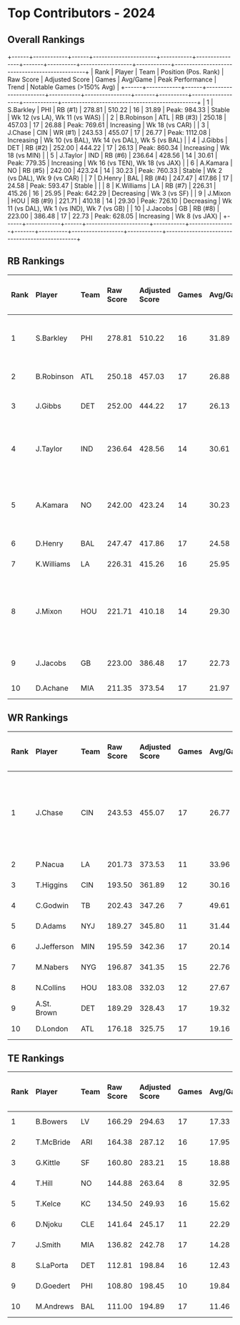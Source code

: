 # Top Contributors - 2024

## Overall Rankings

+------+------------+------+----------------------+-----------+----------------+-------+----------+------------------+------------+-----------------------------------------------+
| Rank | Player     | Team | Position (Pos. Rank) | Raw Score | Adjusted Score | Games | Avg/Game | Peak Performance | Trend      | Notable Games (>150% Avg)                     |
+------+------------+------+----------------------+-----------+----------------+-------+----------+------------------+------------+-----------------------------------------------+
| 1    | S.Barkley  | PHI  | RB (#1)              | 278.81    | 510.22         | 16    | 31.89    | Peak: 984.33     | Stable     | Wk 12 (vs LA), Wk 11 (vs WAS)                 |
| 2    | B.Robinson | ATL  | RB (#3)              | 250.18    | 457.03         | 17    | 26.88    | Peak: 769.61     | Increasing | Wk 18 (vs CAR)                                |
| 3    | J.Chase    | CIN  | WR (#1)              | 243.53    | 455.07         | 17    | 26.77    | Peak: 1112.08    | Increasing | Wk 10 (vs BAL), Wk 14 (vs DAL), Wk 5 (vs BAL) |
| 4    | J.Gibbs    | DET  | RB (#2)              | 252.00    | 444.22         | 17    | 26.13    | Peak: 860.34     | Increasing | Wk 18 (vs MIN)                                |
| 5    | J.Taylor   | IND  | RB (#6)              | 236.64    | 428.56         | 14    | 30.61    | Peak: 779.35     | Increasing | Wk 16 (vs TEN), Wk 18 (vs JAX)                |
| 6    | A.Kamara   | NO   | RB (#5)              | 242.00    | 423.24         | 14    | 30.23    | Peak: 760.33     | Stable     | Wk 2 (vs DAL), Wk 9 (vs CAR)                  |
| 7    | D.Henry    | BAL  | RB (#4)              | 247.47    | 417.86         | 17    | 24.58    | Peak: 593.47     | Stable     |                                               |
| 8    | K.Williams | LA   | RB (#7)              | 226.31    | 415.26         | 16    | 25.95    | Peak: 642.29     | Decreasing | Wk 3 (vs SF)                                  |
| 9    | J.Mixon    | HOU  | RB (#9)              | 221.71    | 410.18         | 14    | 29.30    | Peak: 726.10     | Decreasing | Wk 11 (vs DAL), Wk 1 (vs IND), Wk 7 (vs GB)   |
| 10   | J.Jacobs   | GB   | RB (#8)              | 223.00    | 386.48         | 17    | 22.73    | Peak: 628.05     | Increasing | Wk 8 (vs JAX)                                 |
+------+------------+------+----------------------+-----------+----------------+-------+----------+------------------+------------+-----------------------------------------------+

## RB Rankings

| Rank | Player     | Team | Raw Score | Adjusted Score | Games | Avg/Game | Peak Performance | Trend      | Notable Games (>150% Avg)                   |
| :----| :----------| :----| :---------| :--------------| :-----| :--------| :----------------| :----------| :-------------------------------------------|
| 1    | S.Barkley  | PHI  | 278.81    | 510.22         | 16    | 31.89    | Peak: 984.33     | Stable     | Wk 12 (vs LA), Wk 11 (vs WAS)               |
| 2    | B.Robinson | ATL  | 250.18    | 457.03         | 17    | 26.88    | Peak: 769.61     | Increasing | Wk 18 (vs CAR)                              |
| 3    | J.Gibbs    | DET  | 252.00    | 444.22         | 17    | 26.13    | Peak: 860.34     | Increasing | Wk 18 (vs MIN)                              |
| 4    | J.Taylor   | IND  | 236.64    | 428.56         | 14    | 30.61    | Peak: 779.35     | Increasing | Wk 16 (vs TEN), Wk 18 (vs JAX)              |
| 5    | A.Kamara   | NO   | 242.00    | 423.24         | 14    | 30.23    | Peak: 760.33     | Stable     | Wk 2 (vs DAL), Wk 9 (vs CAR)                |
| 6    | D.Henry    | BAL  | 247.47    | 417.86         | 17    | 24.58    | Peak: 593.47     | Stable     |                                             |
| 7    | K.Williams | LA   | 226.31    | 415.26         | 16    | 25.95    | Peak: 642.29     | Decreasing | Wk 3 (vs SF)                                |
| 8    | J.Mixon    | HOU  | 221.71    | 410.18         | 14    | 29.30    | Peak: 726.10     | Decreasing | Wk 11 (vs DAL), Wk 1 (vs IND), Wk 7 (vs GB) |
| 9    | J.Jacobs   | GB   | 223.00    | 386.48         | 17    | 22.73    | Peak: 628.05     | Increasing | Wk 8 (vs JAX)                               |
| 10   | D.Achane   | MIA  | 211.35    | 373.54         | 17    | 21.97    | Peak: 662.23     | Stable     |                                             |

## WR Rankings

| Rank | Player      | Team | Raw Score | Adjusted Score | Games | Avg/Game | Peak Performance | Trend      | Notable Games (>150% Avg)                     |
| :----| :-----------| :----| :---------| :--------------| :-----| :--------| :----------------| :----------| :---------------------------------------------|
| 1    | J.Chase     | CIN  | 243.53    | 455.07         | 17    | 26.77    | Peak: 1112.08    | Increasing | Wk 10 (vs BAL), Wk 14 (vs DAL), Wk 5 (vs BAL) |
| 2    | P.Nacua     | LA   | 201.73    | 373.53         | 11    | 33.96    | Peak: 810.59     | Increasing |                                               |
| 3    | T.Higgins   | CIN  | 193.50    | 361.89         | 12    | 30.16    | Peak: 821.98     | Stable     |                                               |
| 4    | C.Godwin    | TB   | 202.43    | 347.26         | 7     | 49.61    | Peak: 611.25     | Stable     |                                               |
| 5    | D.Adams     | NYJ  | 189.27    | 345.80         | 11    | 31.44    | Peak: 794.31     | Increasing |                                               |
| 6    | J.Jefferson | MIN  | 195.59    | 342.36         | 17    | 20.14    | Peak: 658.19     | Stable     |                                               |
| 7    | M.Nabers    | NYG  | 196.87    | 341.35         | 15    | 22.76    | Peak: 660.98     | Decreasing |                                               |
| 8    | N.Collins   | HOU  | 183.08    | 332.03         | 12    | 27.67    | Peak: 657.88     | Decreasing |                                               |
| 9    | A.St. Brown | DET  | 189.29    | 328.43         | 17    | 19.32    | Peak: 680.23     | Increasing |                                               |
| 10   | D.London    | ATL  | 176.18    | 325.75         | 17    | 19.16    | Peak: 835.06     | Stable     |                                               |

## TE Rankings

| Rank | Player    | Team | Raw Score | Adjusted Score | Games | Avg/Game | Peak Performance | Trend      | Notable Games (>150% Avg) |
| :----| :---------| :----| :---------| :--------------| :-----| :--------| :----------------| :----------| :-------------------------|
| 1    | B.Bowers  | LV   | 166.29    | 294.63         | 17    | 17.33    | Peak: 602.17     | Increasing |                           |
| 2    | T.McBride | ARI  | 164.38    | 287.12         | 16    | 17.95    | Peak: 594.88     | Increasing |                           |
| 3    | G.Kittle  | SF   | 160.80    | 283.21         | 15    | 18.88    | Peak: 457.56     | Decreasing |                           |
| 4    | T.Hill    | NO   | 144.88    | 263.64         | 8     | 32.95    | Peak: 816.76     | Increasing |                           |
| 5    | T.Kelce   | KC   | 134.50    | 249.93         | 16    | 15.62    | Peak: 495.46     | Stable     |                           |
| 6    | D.Njoku   | CLE  | 141.64    | 245.17         | 11    | 22.29    | Peak: 516.78     | Increasing |                           |
| 7    | J.Smith   | MIA  | 136.82    | 242.78         | 17    | 14.28    | Peak: 544.99     | Increasing |                           |
| 8    | S.LaPorta | DET  | 112.81    | 198.84         | 16    | 12.43    | Peak: 364.19     | Increasing |                           |
| 9    | D.Goedert | PHI  | 108.80    | 198.45         | 10    | 19.84    | Peak: 538.73     | Decreasing |                           |
| 10   | M.Andrews | BAL  | 111.00    | 194.89         | 17    | 11.46    | Peak: 350.30     | Increasing |                           |

